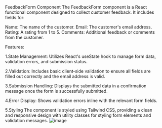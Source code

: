 FeedbackForm Component
The FeedbackForm component is a React functional component designed to collect customer feedback. It includes fields for:

Name: The name of the customer.
Email: The customer's email address.
Rating: A rating from 1 to 5.
Comments: Additional feedback or comments from the customer.

Features:

1.State Management: Utilizes React's useState hook to manage form data, validation errors, and submission status.

2.Validation: Includes basic client-side validation to ensure all fields are filled out correctly and the email address is valid.

3.Submission Handling: Displays the submitted data in a confirmation message once the form is successfully submitted.

4.Error Display: Shows validation errors inline with the relevant form fields.

5.Styling
The component is styled using Tailwind CSS, providing a clean and responsive design with utility classes for styling form elements and validation messages.
![image](https://github.com/user-attachments/assets/47979928-c955-4675-a4bd-30250aafa166)
